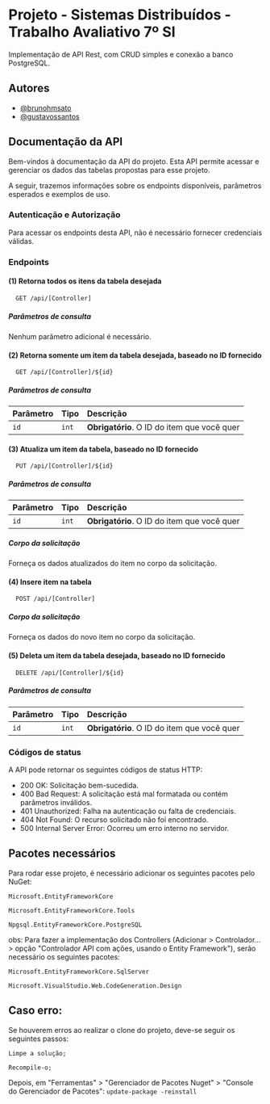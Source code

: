 # Projeto - Sistemas Distribuídos - Trabalho Avaliativo 7º SI

Implementação de API Rest, com CRUD simples e conexão a banco PostgreSQL.

## Autores

- [@brunohmsato](https://github.com/brunohmsato)
- [@gustavossantos](https://github.com/Gustavo-02)

## Documentação da API

Bem-vindos à documentação da API do projeto. 
Esta API permite acessar e gerenciar os dados das tabelas propostas para esse projeto.

A seguir, trazemos informações sobre os endpoints disponíveis, 
parâmetros esperados e exemplos de uso.

### Autenticação e Autorização
Para acessar os endpoints desta API, não é necessário fornecer credenciais válidas. 

### Endpoints

#### (1) Retorna todos os itens da tabela desejada

```http
  GET /api/[Controller]
```

##### Parâmetros de consulta
Nenhum parâmetro adicional é necessário.



#### (2) Retorna somente um item da tabela desejada, baseado no ID fornecido

```http
  GET /api/[Controller]/${id}
```

##### Parâmetros de consulta

| Parâmetro   | Tipo       | Descrição                                   |
| :---------- | :--------- | :------------------------------------------ |
|   `id`      |   `int`    | **Obrigatório**. O ID do item que você quer |



#### (3) Atualiza um item da tabela, baseado no ID fornecido

```http
  PUT /api/[Controller]/${id}
```

##### Parâmetros de consulta

| Parâmetro   | Tipo       | Descrição                                   |
| :---------- | :--------- | :------------------------------------------ |
|   `id`      |   `int`    | **Obrigatório**. O ID do item que você quer |

##### Corpo da solicitação
Forneça os dados atualizados do item no corpo da solicitação.



#### (4) Insere item na tabela

```http
  POST /api/[Controller]
```

##### Corpo da solicitação
Forneça os dados do novo item no corpo da solicitação.



#### (5) Deleta um item da tabela desejada, baseado no ID fornecido

```http
  DELETE /api/[Controller]/${id}
```

##### Parâmetros de consulta

| Parâmetro   | Tipo       | Descrição                                   |
| :---------- | :--------- | :------------------------------------------ |
|   `id`      |   `int`    | **Obrigatório**. O ID do item que você quer |


### Códigos de status
A API pode retornar os seguintes códigos de status HTTP:

- 200 OK: Solicitação bem-sucedida.
- 400 Bad Request: A solicitação está mal formatada ou contém parâmetros inválidos.
- 401 Unauthorized: Falha na autenticação ou falta de credenciais.
- 404 Not Found: O recurso solicitado não foi encontrado.
- 500 Internal Server Error: Ocorreu um erro interno no servidor.


## Pacotes necessários
Para rodar esse projeto, é necessário adicionar os seguintes pacotes pelo NuGet:

`Microsoft.EntityFrameworkCore`

`Microsoft.EntityFrameworkCore.Tools`

`Npgsql.EntityFrameworkCore.PostgreSQL`


obs: Para fazer a implementação dos Controllers (Adicionar > Controlador... > opção "Controlador API com ações, usando o Entity Framework"), serão necessário os seguintes pacotes:

`Microsoft.EntityFrameworkCore.SqlServer`

`Microsoft.VisualStudio.Web.CodeGeneration.Design`

## Caso erro:

Se houverem erros ao realizar o clone do projeto, deve-se seguir os seguintes passos:

`Limpe a solução;`

`Recompile-o;`

Depois, em "Ferramentas" > "Gerenciador de Pacotes Nuget" > "Console do Gerenciador de Pacotes": `update-package -reinstall`
